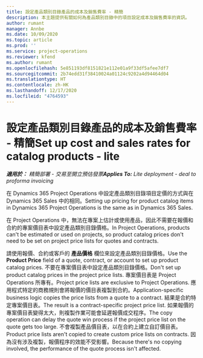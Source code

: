 ```yaml
---
title: 設定產品類別目錄產品的成本及銷售費率 - 精簡
description: 本主題提供有關如何為產品類別目錄中的項目設定成本及銷售費率的資訊。
author: rumant
manager: Annbe
ms.date: 10/09/2020
ms.topic: article
ms.prod: ''
ms.service: project-operations
ms.reviewer: kfend
ms.author: rumant
ms.openlocfilehash: 5e851193df8151821e112e01a9f33df5afee7df7
ms.sourcegitcommit: 2b74edd31f38410024a01124c9202a4d94464d04
ms.translationtype: HT
ms.contentlocale: zh-HK
ms.lasthandoff: 12/17/2020
ms.locfileid: "4764593"
---
```

# <a name="set-up-cost-and-sales-rates-for-catalog-products---lite"></a><span data-ttu-id="babdf-103">設定產品類別目錄產品的成本及銷售費率 - 精簡</span><span class="sxs-lookup"><span data-stu-id="babdf-103">Set up cost and sales rates for catalog products - lite</span></span>

<span data-ttu-id="babdf-104">_**適用於：** 精簡部署 - 交易至開立預估發票_</span><span class="sxs-lookup"><span data-stu-id="babdf-104">_**Applies To:** Lite deployment - deal to proforma invoicing_</span></span>


<span data-ttu-id="babdf-105">在 Dynamics 365 Project Operations 中設定產品類別目錄項目定價的方式與在 Dynamics 365 Sales 中的相同。</span><span class="sxs-lookup"><span data-stu-id="babdf-105">Setting up pricing for product catalog items in Dynamics 365 Project Operations is the same as in Dynamics 365 Sales.</span></span>

<span data-ttu-id="babdf-106">在 Project Operations 中，無法在專案上估計或使用產品，因此不需要在報價和合約的專案價目表中設定產品類別目錄價格。</span><span class="sxs-lookup"><span data-stu-id="babdf-106">In Project Operations, products can't be estimated or used on projects, so product catalog prices don't need to be set on project price lists for quotes and contracts.</span></span>

<span data-ttu-id="babdf-107">請使用報價、合約或客戶的 **產品價格** 欄位來設定產品類別目錄價格。</span><span class="sxs-lookup"><span data-stu-id="babdf-107">Use the **Product Price** field of a quote, contract, or account to set up product catalog prices.</span></span> <span data-ttu-id="babdf-108">不要在專案價目表中設定產品類別目錄價格。</span><span class="sxs-lookup"><span data-stu-id="babdf-108">Don't set up product catalog prices in the project price lists.</span></span> <span data-ttu-id="babdf-109">專案價目表是 Project Operations 所專有。</span><span class="sxs-lookup"><span data-stu-id="babdf-109">Project price lists are exclusive to Project Operations.</span></span> <span data-ttu-id="babdf-110">應用程式特定的商務規則會將報價的價目表複製到合約。</span><span class="sxs-lookup"><span data-stu-id="babdf-110">Application-specific business logic copies the price lists from a quote to a contract.</span></span> <span data-ttu-id="babdf-111">結果是合約特定專案價目表。</span><span class="sxs-lookup"><span data-stu-id="babdf-111">The result is a contract-specific project price list.</span></span> <span data-ttu-id="babdf-112">如果報價的專案價目表變得太大，則複製作業可能會延遲報價成交程序。</span><span class="sxs-lookup"><span data-stu-id="babdf-112">The copy operation can delay the quote win process if the project price list on the quote gets too large.</span></span> <span data-ttu-id="babdf-113">不會複製產品價目表，以在合約上建立自訂價目表。</span><span class="sxs-lookup"><span data-stu-id="babdf-113">Product price lists aren't copied to create custom price lists on contracts.</span></span> <span data-ttu-id="babdf-114">因為沒有涉及複製，報價程序的效能不受影響。</span><span class="sxs-lookup"><span data-stu-id="babdf-114">Because there's no copying involved, the performance of the quote process isn't affected.</span></span>
